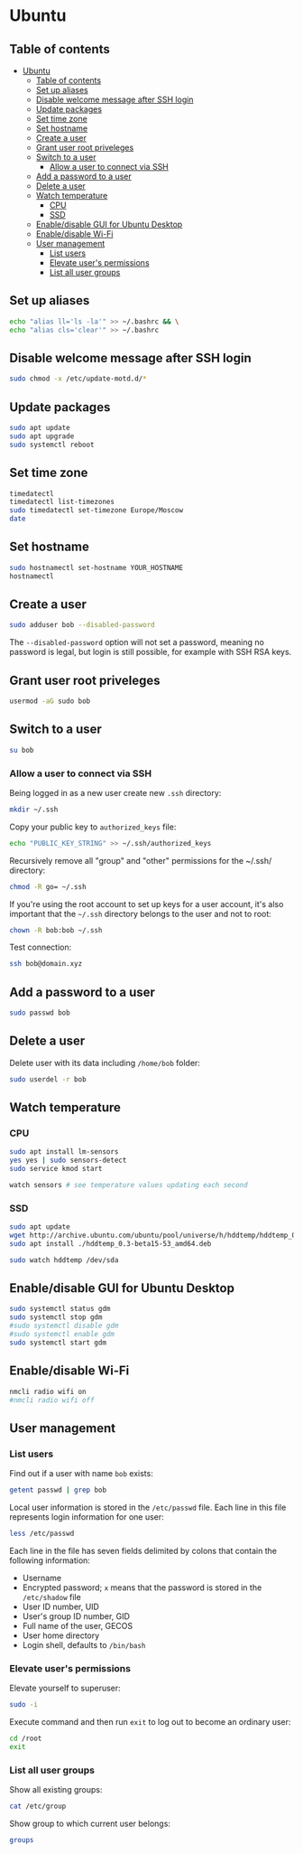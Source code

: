 # Ubuntu

## Table of contents

- [Ubuntu](#ubuntu)
  - [Table of contents](#table-of-contents)
  - [Set up aliases](#set-up-aliases)
  - [Disable welcome message after SSH login](#disable-welcome-message-after-ssh-login)
  - [Update packages](#update-packages)
  - [Set time zone](#set-time-zone)
  - [Set hostname](#set-hostname)
  - [Create a user](#create-a-user)
  - [Grant user root priveleges](#grant-user-root-priveleges)
  - [Switch to a user](#switch-to-a-user)
    - [Allow a user to connect via SSH](#allow-a-user-to-connect-via-ssh)
  - [Add a password to a user](#add-a-password-to-a-user)
  - [Delete a user](#delete-a-user)
  - [Watch temperature](#watch-temperature)
    - [CPU](#cpu)
    - [SSD](#ssd)
  - [Enable/disable GUI for Ubuntu Desktop](#enabledisable-gui-for-ubuntu-desktop)
  - [Enable/disable Wi-Fi](#enabledisable-wi-fi)
  - [User management](#user-management)
    - [List users](#list-users)
    - [Elevate user's permissions](#elevate-users-permissions)
    - [List all user groups](#list-all-user-groups)

## Set up aliases

```bash
echo "alias ll='ls -la'" >> ~/.bashrc && \
echo "alias cls='clear'" >> ~/.bashrc
```

## Disable welcome message after SSH login

```sh
sudo chmod -x /etc/update-motd.d/*
```

## Update packages

```sh
sudo apt update
sudo apt upgrade
sudo systemctl reboot
```

## Set time zone

```sh
timedatectl
timedatectl list-timezones
sudo timedatectl set-timezone Europe/Moscow
date
```

## Set hostname

```bash
sudo hostnamectl set-hostname YOUR_HOSTNAME
hostnamectl
```

## Create a user

```bash
sudo adduser bob --disabled-password
```

The `--disabled-password` option will not set a password, meaning no password is legal, but login is still possible, for example with SSH RSA keys.

## Grant user root priveleges

```bash
usermod -aG sudo bob
```

## Switch to a user

```bash
su bob
```

### Allow a user to connect via SSH

Being logged in as a new user create new `.ssh` directory:

```bash
mkdir ~/.ssh
```

Copy your public key to `authorized_keys` file:

```bash
echo "PUBLIC_KEY_STRING" >> ~/.ssh/authorized_keys
```

Recursively remove all "group" and "other" permissions for the ~/.ssh/ directory:

```bash
chmod -R go= ~/.ssh
```

If you're using the root account to set up keys for a user account, it's also important that the `~/.ssh` directory belongs to the user and not to root:

```bash
chown -R bob:bob ~/.ssh
```

Test connection:

```bash
ssh bob@domain.xyz
```

## Add a password to a user

```bash
sudo passwd bob
```

## Delete a user

Delete user with its data including `/home/bob` folder:

```bash
sudo userdel -r bob
```

## Watch temperature

### CPU

```bash
sudo apt install lm-sensors
yes yes | sudo sensors-detect
sudo service kmod start

watch sensors # see temperature values updating each second
```

### SSD

```bash
sudo apt update
wget http://archive.ubuntu.com/ubuntu/pool/universe/h/hddtemp/hddtemp_0.3-beta15-53_amd64.deb  
sudo apt install ./hddtemp_0.3-beta15-53_amd64.deb

sudo watch hddtemp /dev/sda
```

## Enable/disable GUI for Ubuntu Desktop

```bash
sudo systemctl status gdm
sudo systemctl stop gdm
#sudo systemctl disable gdm
#sudo systemctl enable gdm
sudo systemctl start gdm
```

## Enable/disable Wi-Fi

```bash
nmcli radio wifi on
#nmcli radio wifi off
```

## User management

### List users

Find out if a user with name `bob` exists:

```bash
getent passwd | grep bob
```

Local user information is stored in the `/etc/passwd` file. Each line in this file represents login information for one user:

```bash
less /etc/passwd
```

Each line in the file has seven fields delimited by colons that contain the following information:

- Username
- Encrypted password; `x` means that the password is stored in the `/etc/shadow` file
- User ID number, UID
- User's group ID number, GID
- Full name of the user, GECOS
- User home directory
- Login shell, defaults to `/bin/bash`

### Elevate user's permissions

Elevate yourself to superuser:

```bash
sudo -i
```

Execute command and then run `exit` to log out to become an ordinary user:

```bash
cd /root
exit
```

### List all user groups

Show all existing groups:

```bash
cat /etc/group
```

Show group to which current user belongs:

```bash
groups
```

